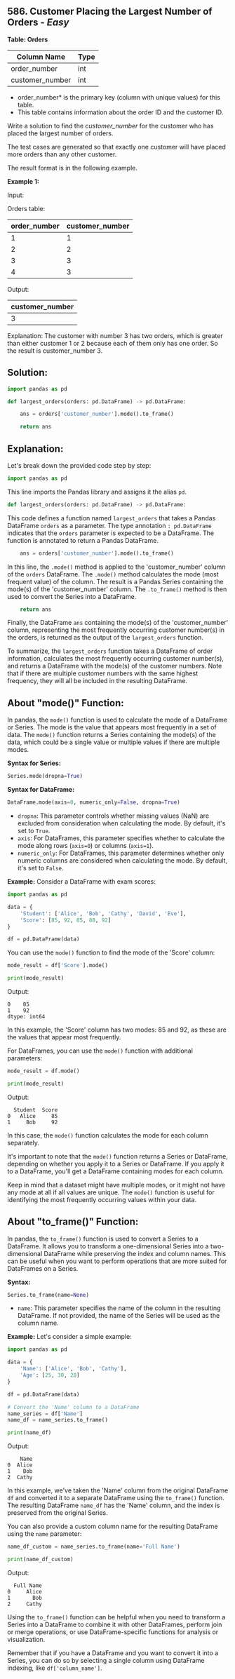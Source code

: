 ## 586. Customer Placing the Largest Number of Orders - *Easy*

**Table: Orders**

| Column Name     | Type     |
|-----------------|----------|
| order_number    | int      |
| customer_number | int      |

* order_number* is the primary key (column with unique values) for this table.
* This table contains information about the order ID and the customer ID.

Write a solution to find the *customer_number* for the customer who has placed the largest number of orders.

The test cases are generated so that exactly one customer will have placed more orders than any other customer.

The result format is in the following example.

**Example 1:**

Input: 

Orders table:

| order_number | customer_number |
|--------------|-----------------|
| 1            | 1               |
| 2            | 2               |
| 3            | 3               |
| 4            | 3               |

Output: 

| customer_number |
|-----------------|
| 3               |

Explanation: 
The customer with number 3 has two orders, which is greater than either customer 1 or 2 because each of them only has one order. So the result is customer_number 3.

## **Solution:**

```python
import pandas as pd

def largest_orders(orders: pd.DataFrame) -> pd.DataFrame:

    ans = orders['customer_number'].mode().to_frame()

    return ans
```

## Explanation:

Let's break down the provided code step by step:

```python
import pandas as pd
```
This line imports the Pandas library and assigns it the alias `pd`.

```python
def largest_orders(orders: pd.DataFrame) -> pd.DataFrame:
```
This code defines a function named `largest_orders` that takes a Pandas DataFrame `orders` as a parameter. The type annotation `: pd.DataFrame` indicates that the `orders` parameter is expected to be a DataFrame. The function is annotated to return a Pandas DataFrame.

```python
    ans = orders['customer_number'].mode().to_frame()
```
In this line, the `.mode()` method is applied to the 'customer_number' column of the `orders` DataFrame. The `.mode()` method calculates the mode (most frequent value) of the column. The result is a Pandas Series containing the mode(s) of the 'customer_number' column. The `.to_frame()` method is then used to convert the Series into a DataFrame.

```python
    return ans
```
Finally, the DataFrame `ans` containing the mode(s) of the 'customer_number' column, representing the most frequently occurring customer number(s) in the orders, is returned as the output of the `largest_orders` function.

To summarize, the `largest_orders` function takes a DataFrame of order information, calculates the most frequently occurring customer number(s), and returns a DataFrame with the mode(s) of the customer numbers. Note that if there are multiple customer numbers with the same highest frequency, they will all be included in the resulting DataFrame.

## About "mode()" Function:

In pandas, the `mode()` function is used to calculate the mode of a DataFrame or Series. The mode is the value that appears most frequently in a set of data. The `mode()` function returns a Series containing the mode(s) of the data, which could be a single value or multiple values if there are multiple modes.

**Syntax for Series:**
```python
Series.mode(dropna=True)
```

**Syntax for DataFrame:**
```python
DataFrame.mode(axis=0, numeric_only=False, dropna=True)
```

- `dropna`: This parameter controls whether missing values (NaN) are excluded from consideration when calculating the mode. By default, it's set to `True`.
- `axis`: For DataFrames, this parameter specifies whether to calculate the mode along rows (`axis=0`) or columns (`axis=1`).
- `numeric_only`: For DataFrames, this parameter determines whether only numeric columns are considered when calculating the mode. By default, it's set to `False`.

**Example:**
Consider a DataFrame with exam scores:

```python
import pandas as pd

data = {
    'Student': ['Alice', 'Bob', 'Cathy', 'David', 'Eve'],
    'Score': [85, 92, 85, 88, 92]
}

df = pd.DataFrame(data)
```

You can use the `mode()` function to find the mode of the 'Score' column:

```python
mode_result = df['Score'].mode()

print(mode_result)
```

Output:
```
0    85
1    92
dtype: int64
```

In this example, the 'Score' column has two modes: 85 and 92, as these are the values that appear most frequently.

For DataFrames, you can use the `mode()` function with additional parameters:

```python
mode_result = df.mode()

print(mode_result)
```

Output:
```
  Student  Score
0   Alice     85
1     Bob     92
```

In this case, the `mode()` function calculates the mode for each column separately.

It's important to note that the `mode()` function returns a Series or DataFrame, depending on whether you apply it to a Series or DataFrame. If you apply it to a DataFrame, you'll get a DataFrame containing modes for each column.

Keep in mind that a dataset might have multiple modes, or it might not have any mode at all if all values are unique. The `mode()` function is useful for identifying the most frequently occurring values within your data.

## About "to_frame()" Function:

In pandas, the `to_frame()` function is used to convert a Series to a DataFrame. It allows you to transform a one-dimensional Series into a two-dimensional DataFrame while preserving the index and column names. This can be useful when you want to perform operations that are more suited for DataFrames on a Series.

**Syntax:**
```python
Series.to_frame(name=None)
```

- `name`: This parameter specifies the name of the column in the resulting DataFrame. If not provided, the name of the Series will be used as the column name.

**Example:**
Let's consider a simple example:

```python
import pandas as pd

data = {
    'Name': ['Alice', 'Bob', 'Cathy'],
    'Age': [25, 30, 28]
}

df = pd.DataFrame(data)

# Convert the 'Name' column to a DataFrame
name_series = df['Name']
name_df = name_series.to_frame()

print(name_df)
```

Output:
```
    Name
0  Alice
1    Bob
2  Cathy
```

In this example, we've taken the 'Name' column from the original DataFrame `df` and converted it to a separate DataFrame using the `to_frame()` function. The resulting DataFrame `name_df` has the 'Name' column, and the index is preserved from the original Series.

You can also provide a custom column name for the resulting DataFrame using the `name` parameter:

```python
name_df_custom = name_series.to_frame(name='Full Name')

print(name_df_custom)
```

Output:
```
  Full Name
0     Alice
1       Bob
2     Cathy
```

Using the `to_frame()` function can be helpful when you need to transform a Series into a DataFrame to combine it with other DataFrames, perform join or merge operations, or use DataFrame-specific functions for analysis or visualization.

Remember that if you have a DataFrame and you want to convert it into a Series, you can do so by selecting a single column using DataFrame indexing, like `df['column_name']`.